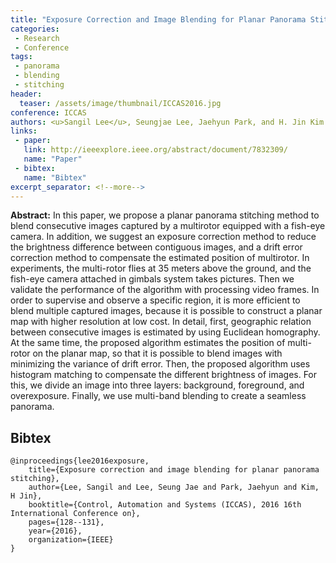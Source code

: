 ```yaml
---
title: "Exposure Correction and Image Blending for Planar Panorama Stitching"
categories:
 - Research
 - Conference
tags:
 - panorama
 - blending
 - stitching
header:
  teaser: /assets/image/thumbnail/ICCAS2016.jpg
conference: ICCAS
authors: <u>Sangil Lee</u>, Seungjae Lee, Jaehyun Park, and H. Jin Kim
links: 
 - paper: 
   link: http://ieeexplore.ieee.org/abstract/document/7832309/
   name: "Paper"
 - bibtex: 
   name: "Bibtex"
excerpt_separator: <!--more-->
---
```


**Abstract:** In this paper, we propose a planar panorama stitching method to blend consecutive images captured by a multirotor equipped with a fish-eye camera. In addition, we suggest an exposure correction method to reduce the brightness difference between contiguous images, and a drift error correction method to compensate the estimated position of multirotor. In experiments, the multi-rotor flies at 35 meters above the ground, and the fish-eye camera attached in gimbals system takes pictures. Then we validate the performance of the algorithm with processing video frames. In order to supervise and observe a specific region, it is more efficient to blend multiple captured images, because it is possible to construct a planar map with higher resolution at low cost. In detail, first, geographic relation between consecutive images is estimated by using Euclidean homography. At the same time, the proposed algorithm estimates the position of multi-rotor on the planar map, so that it is possible to blend images with minimizing the variance of drift error. Then, the proposed algorithm uses histogram matching to compensate the different brightness of images. For this, we divide an image into three layers: background, foreground, and overexposure. Finally, we use multi-band blending to create a seamless panorama.

<!--more-->

## Bibtex <a id="bibtex"></a>
```
@inproceedings{lee2016exposure,
	title={Exposure correction and image blending for planar panorama stitching},
	author={Lee, Sangil and Lee, Seung Jae and Park, Jaehyun and Kim, H Jin},
	booktitle={Control, Automation and Systems (ICCAS), 2016 16th International Conference on},
	pages={128--131},
	year={2016},
	organization={IEEE}
}
```



